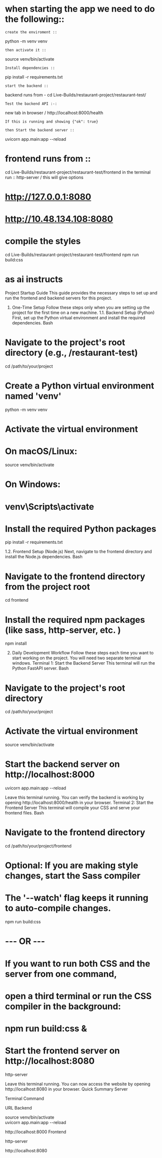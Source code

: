 # when starting the app we need to do the following:: 

    create the enviroment ::
python -m venv venv
    
    then activate it ::
source venv/bin/activate 

    Install dependencies :: 
pip install -r requirements.txt

    start the backend :: 
backend runs from - cd Live-Builds/restaurant-project/restaurant-test/ 

    Test the backend API :-: 
new tab in browser / http://localhost:8000/health 

    If this is running and showing {"ok": true}

    then Start the backend server :: 
uvicorn app.main:app --reload

   # frontend runs from :: 
cd Live-Builds/restaurant-project/restaurant-test/frontend
in the terminal run :: 
http-server / this will give options 
   # http://127.0.0.1:8080
   # http://10.48.134.108:8080

   # compile the styles 
cd Live-Builds/restaurant-project/restaurant-test/frontend
npm run build:css


  # as ai instructs 

Project Startup Guide
This guide provides the necessary steps to set up and run the frontend and backend servers for this project.
1. One-Time Setup
Follow these steps only when you are setting up the project for the first time on a new machine.
1.1. Backend Setup (Python)
First, set up the Python virtual environment and install the required dependencies.
Bash

# Navigate to the project's root directory (e.g., /restaurant-test)
cd /path/to/your/project

# Create a Python virtual environment named 'venv'
python -m venv venv

# Activate the virtual environment
# On macOS/Linux:
source venv/bin/activate
# On Windows:
# venv\Scripts\activate

# Install the required Python packages
pip install -r requirements.txt

1.2. Frontend Setup (Node.js)
Next, navigate to the frontend directory and install the Node.js dependencies.
Bash

# Navigate to the frontend directory from the project root
cd frontend

# Install the required npm packages (like sass, http-server, etc. )
npm install

2. Daily Development Workflow
Follow these steps each time you want to start working on the project. You will need two separate terminal windows.
Terminal 1: Start the Backend Server
This terminal will run the Python FastAPI server.
Bash

# Navigate to the project's root directory
cd /path/to/your/project

# Activate the virtual environment
source venv/bin/activate

# Start the backend server on http://localhost:8000
uvicorn app.main:app --reload

Leave this terminal running. You can verify the backend is working by opening http://localhost:8000/health in your browser.
Terminal 2: Start the Frontend Server
This terminal will compile your CSS and serve your frontend files.
Bash

# Navigate to the frontend directory
cd /path/to/your/project/frontend

# Optional: If you are making style changes, start the Sass compiler
# The '--watch' flag keeps it running to auto-compile changes.
npm run build:css

# --- OR ---

# If you want to run both CSS and the server from one command,
# open a third terminal or run the CSS compiler in the background:
# npm run build:css &

# Start the frontend server on http://localhost:8080
http-server

Leave this terminal running. You can now access the website by opening http://localhost:8080 in your browser.
Quick Summary
Server
	
Terminal Command
	
URL
Backend
	
source venv/bin/activate  
uvicorn app.main:app --reload
	
http://localhost:8000
Frontend
	
http-server
	
http://localhost:8080 